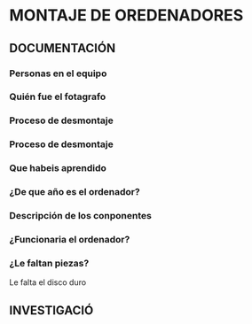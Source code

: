 # MONTAJE DE OREDENADORES

## DOCUMENTACIÓN

### Personas en el equipo

### Quién fue el fotagrafo

### Proceso de desmontaje

### Proceso de desmontaje

### Que habeis aprendido

### ¿De que año es el ordenador?

### Descripción de los conponentes

### ¿Funcionaria el ordenador?

### ¿Le faltan piezas?
Le falta el disco duro

## INVESTIGACIÓ
